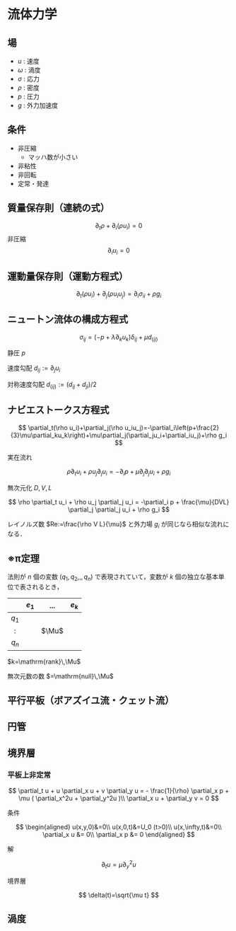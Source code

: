 # 流体力学

## 場
- $u$ : 速度
- $\omega$ : 渦度
- $\sigma$ : 応力
- $\rho$ : 密度
- $p$ : 圧力
- $g$ : 外力加速度

## 条件
- 非圧縮
  - マッハ数が小さい
- 非粘性
- 非回転
- 定常・発達

## 質量保存則（連続の式）
$$
\partial_t\rho+\partial_i(\rho u_i)=0
$$
非圧縮
$$
\partial_iu_i=0
$$

## 運動量保存則（運動方程式）

$$
\partial_t(\rho u_i)+\partial_j(\rho u_i u_j)=\partial_i\sigma_{ii}+\rho g_i
$$

## ニュートン流体の構成方程式

$$
\sigma_{ij}=(-p+\lambda\partial_ku_k)\delta_{ij}+\mu d_{(ij)}
$$

静圧 $p$

速度勾配 $d_{ij}:=\partial_ju_i$ 

対称速度勾配 $d_{(ij)}:=(d_{ij}+d_{ji})/2$

## ナビエストークス方程式

$$
\partial_t(\rho u_i)+\partial_j(\rho u_iu_j)=-\partial_i\left(p+\frac{2}{3}\mu\partial_ku_k\right)+\mu\partial_j(\partial_ju_i+\partial_iu_j)+\rho g_i
$$

実在流れ

$$
\rho \partial_t u_i + \rho u_j \partial_j u_i = -\partial_i p + \mu \partial_j \partial_j u_i + \rho g_i
$$

無次元化 $D,V,L$ 

$$
\rho \partial_t u_i + \rho u_j \partial_j u_i = -\partial_i p + \frac{\mu}{DVL} \partial_j \partial_j u_i + \rho g_i
$$

レイノルズ数 $Re:=\frac{\rho V L}{\mu}$ と外力場 $g_i$ が同じなら相似な流れになる．

## ※π定理

法則が $n$ 個の変数 $(q_1,q_2,,,q_n)$ で表現されていて，変数が $k$ 個の独立な基本単位で表されるとき，

|       | $e_1$ | ...   | $e_k$ |
| :---: | ----- | ----- | ----- |
| $q_1$ |       |       |       |
|   :   |       | $\Mu$ |       |
| $q_n$ |       |       |       |

$k=\mathrm{rank}\,\Mu$

無次元数の数 $=\mathrm{null}\,\Mu$

## 平行平板（ボアズイユ流・クェット流）

## 円管

## 境界層

### 平板上非定常

$$
\partial_t u + u \partial_x u + v \partial_y u = - \frac{1}{\rho} \partial_x p + \mu ( \partial_x^2u + \partial_y^2u )\\
\partial_x u + \partial_y v = 0
$$

条件

$$
\begin{aligned}
u(x,y,0)&=0\\
u(x,0,t)&=U_0 (t>0)\\
u(x,\infty,t)&=0\\
\partial_x u &= 0\\
\partial_x p &= 0
\end{aligned}
$$

解

$$
\partial_tu=\mu\partial_y^2u
$$

境界層

$$
\delta(t)=\sqrt{\mu t}
$$

## 渦度


## 
